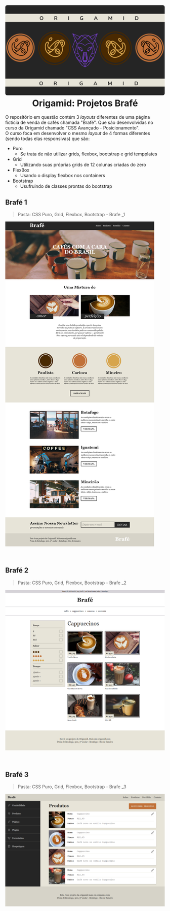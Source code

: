 <img style="border-radius: 6px;" src="Projetos_Brafe/Imagens/logo-origamid_brafe.png" alt="Origamid-Logotipo_versao_brafe">

<h1 style="font-weight: bold; margin-top: 5px; text-align: center; border: none;"> Origamid: Projetos Brafé</h1>

O repositório em questão contém 3 _layouts_ diferentes de uma página fictícia de venda de cafés chamada "Brafé". Que são desenvolvidas no curso da Origamid chamado "CSS Avançado - Posicionamento".  
O curso foca em desenvolver o mesmo _layout_ de 4 formas diferentes (sendo todas elas responsivas) que são:

- Puro
  - Se trata de não utilizar grids, flexbox, bootstrap e grid tempplates
- Grid
  - Utilizando suas próprias grids de 12 colunas criadas do zero
- FlexBox
  - Usando o display flexbox nos containers
- Bootstrap
  - Usufruindo de classes prontas do bootstrap

## **Brafé 1**

> Pasta: CSS Puro, Grid, Flexbox, Bootstrap - Brafe \_1
> <br>

![Brafe1](/Projetos_Brafe/Imagens/brafe1.png)

<br>

## **Brafé 2**

> Pasta: CSS Puro, Grid, Flexbox, Bootstrap - Brafe \_2
> <br>

![Brafe2](/Projetos_Brafe/Imagens/brafe2.png)

<br>

## **Brafé 3**

> Pasta: CSS Puro, Grid, Flexbox, Bootstrap - Brafe \_3
> <br>

![Brafe3](/Projetos_Brafe/Imagens/brafe3.png)

<br>
